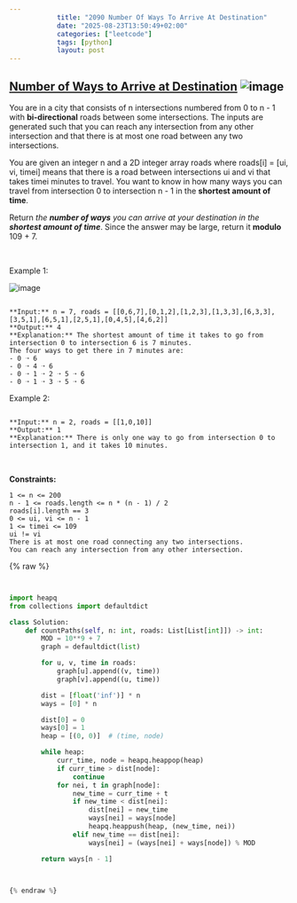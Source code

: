 ```yaml
---
            title: "2090 Number Of Ways To Arrive At Destination"
            date: "2025-08-23T13:50:49+02:00"
            categories: ["leetcode"]
            tags: [python]
            layout: post
---
```

            
## [Number of Ways to Arrive at Destination](https://leetcode.com/problems/number-of-ways-to-arrive-at-destination) ![image](https://img.shields.io/badge/Difficulty-Medium-orange)

You are in a city that consists of n intersections numbered from 0 to n - 1 with **bi-directional** roads between some intersections. The inputs are generated such that you can reach any intersection from any other intersection and that there is at most one road between any two intersections.

You are given an integer n and a 2D integer array roads where roads[i] = [ui, vi, timei] means that there is a road between intersections ui and vi that takes timei minutes to travel. You want to know in how many ways you can travel from intersection 0 to intersection n - 1 in the **shortest amount of time**.

Return *the **number of ways** you can arrive at your destination in the **shortest amount of time***. Since the answer may be large, return it **modulo** 109 + 7.

 

Example 1:

![image](https://assets.leetcode.com/uploads/2025/02/14/1976_corrected.png)
```

**Input:** n = 7, roads = [[0,6,7],[0,1,2],[1,2,3],[1,3,3],[6,3,3],[3,5,1],[6,5,1],[2,5,1],[0,4,5],[4,6,2]]
**Output:** 4
**Explanation:** The shortest amount of time it takes to go from intersection 0 to intersection 6 is 7 minutes.
The four ways to get there in 7 minutes are:
- 0 ➝ 6
- 0 ➝ 4 ➝ 6
- 0 ➝ 1 ➝ 2 ➝ 5 ➝ 6
- 0 ➝ 1 ➝ 3 ➝ 5 ➝ 6

```

Example 2:

```

**Input:** n = 2, roads = [[1,0,10]]
**Output:** 1
**Explanation:** There is only one way to go from intersection 0 to intersection 1, and it takes 10 minutes.

```

 

**Constraints:**

	1 <= n <= 200
	n - 1 <= roads.length <= n * (n - 1) / 2
	roads[i].length == 3
	0 <= ui, vi <= n - 1
	1 <= timei <= 109
	ui != vi
	There is at most one road connecting any two intersections.
	You can reach any intersection from any other intersection.

{% raw %}


```python


import heapq
from collections import defaultdict

class Solution:
    def countPaths(self, n: int, roads: List[List[int]]) -> int:
        MOD = 10**9 + 7
        graph = defaultdict(list)

        for u, v, time in roads:
            graph[u].append((v, time))
            graph[v].append((u, time))

        dist = [float('inf')] * n
        ways = [0] * n

        dist[0] = 0
        ways[0] = 1
        heap = [(0, 0)]  # (time, node)

        while heap:
            curr_time, node = heapq.heappop(heap)
            if curr_time > dist[node]:
                continue
            for nei, t in graph[node]:
                new_time = curr_time + t
                if new_time < dist[nei]:
                    dist[nei] = new_time
                    ways[nei] = ways[node]
                    heapq.heappush(heap, (new_time, nei))
                elif new_time == dist[nei]:
                    ways[nei] = (ways[nei] + ways[node]) % MOD

        return ways[n - 1]



{% endraw %}
```
